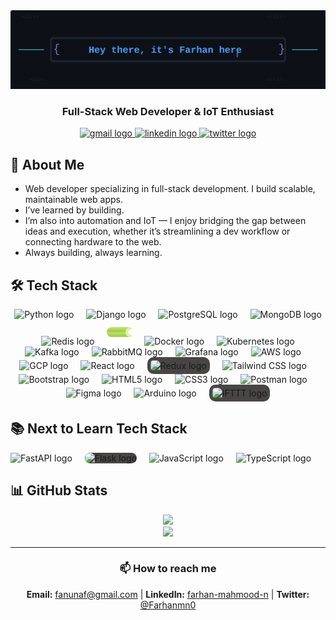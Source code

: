 <div align="center">
  <img src="https://raw.githubusercontent.com/MrLionByte/MrLionByte/main/profile-svg.svg" alt="Animated greeting" width="800" />
</div>

<div align="center"><h3>Full-Stack Web Developer & IoT Enthusiast</h3></div>

<div align="center">
  <a href="mailto:fanunaf@gmail.com">
    <img src="https://raw.githubusercontent.com/maurodesouza/profile-readme-generator/master/src/assets/icons/social/gmail/default.svg" width="44" height="26" alt="gmail logo" />
  </a>
  <a href="https://linkedin.com/in/farhan-mahmood-n">
    <img src="https://raw.githubusercontent.com/maurodesouza/profile-readme-generator/master/src/assets/icons/social/linkedin/default.svg" width="44" height="26" alt="linkedin logo" />
  </a>
  <a href="https://x.com/Farhanmn0">
    <img src="https://raw.githubusercontent.com/maurodesouza/profile-readme-generator/master/src/assets/icons/social/twitter/default.svg" width="44" height="26" alt="twitter logo" />
  </a>
</div>

## 💫 About Me
- Web developer specializing in full-stack development.  I build scalable, maintainable web apps.
- I’ve learned by building.
- I’m also into automation and IoT — I enjoy bridging the gap between ideas and execution, whether it’s streamlining a dev workflow or connecting hardware to the web.
- Always building, always learning.

## 🛠️ Tech Stack

<div style="display: flex; justify-content: center; align-items: center; flex-direction: column;">

<div style="text-align: center;">

  <!-- Core Backend Stack -->
  <img src="https://cdn.jsdelivr.net/gh/devicons/devicon/icons/python/python-original.svg" height="40" alt="Python logo" />
  <img width="12" />
  <img src="https://cdn.jsdelivr.net/gh/devicons/devicon/icons/django/django-plain.svg" height="40" alt="Django logo" />
  <img width="12" />
  <img src="https://cdn.jsdelivr.net/gh/devicons/devicon/icons/postgresql/postgresql-original.svg" height="40" alt="PostgreSQL logo" />
  <img width="12" />
  <img src="https://cdn.jsdelivr.net/gh/devicons/devicon@latest/icons/mongodb/mongodb-original.svg"  height="40" alt="MongoDB logo" />
  <img width="12" />
  <img src="https://cdn.jsdelivr.net/gh/devicons/devicon/icons/redis/redis-original.svg" height="40" alt="Redis logo" />
  <img width="12" />
  <img src="https://raw.githubusercontent.com/celery/celery/master/docs/images/celery_512.png" height="40" alt="Celery logo" />
  <img width="12" />
  <img src="https://cdn.jsdelivr.net/gh/devicons/devicon/icons/docker/docker-original.svg" height="40" alt="Docker logo" />
  <img width="12" />
  <img src="https://cdn.jsdelivr.net/gh/devicons/devicon/icons/kubernetes/kubernetes-plain.svg" height="40" alt="Kubernetes logo" />
  <img width="12" />
  <img src="https://cdn.jsdelivr.net/gh/devicons/devicon/icons/apachekafka/apachekafka-original.svg" height="40" alt="Kafka logo" />
  <img width="12" />
  <img src="https://cdn.jsdelivr.net/gh/devicons/devicon/icons/rabbitmq/rabbitmq-original.svg" height="40" alt="RabbitMQ logo" />
  <img width="12" />
  <img src="https://cdn.jsdelivr.net/gh/devicons/devicon/icons/grafana/grafana-original.svg" height="40" alt="Grafana logo" />
  <img width="12" />
  <img src="https://upload.wikimedia.org/wikipedia/commons/9/93/Amazon_Web_Services_Logo.svg" height="40" alt="AWS logo" />
  <img width="12" />
  <img src="https://img.icons8.com/?size=100&id=WHRLQdbEXQ16&format=png&color=000000" height="40" alt="GCP logo" />
  <img width="12" />
  <img src="https://cdn.jsdelivr.net/gh/devicons/devicon/icons/react/react-original.svg" height="40" alt="React logo" />
  <img width="12" />
  <img src="https://img.icons8.com/?size=100&id=DgDldTbM9fXB&format=png&color=000000" height="40" style="background-color:rgb(73, 69, 69); border-radius: 10px; padding: 5px;" alt="Redux logo" />
  <img width="12" />
  <img src="https://img.icons8.com/?size=100&id=CIAZz2CYc6Kc&format=png&color=000000" height="40" alt="Tailwind CSS logo" />
  <img width="12" />
  <img src="https://cdn.jsdelivr.net/gh/devicons/devicon/icons/bootstrap/bootstrap-original.svg" height="40" alt="Bootstrap logo" />
  <img width="12" />
  <img src="https://cdn.jsdelivr.net/gh/devicons/devicon/icons/html5/html5-original.svg" height="40" alt="HTML5 logo" />
  <img width="12" />
  <img src="https://cdn.jsdelivr.net/gh/devicons/devicon/icons/css3/css3-original.svg" height="40" alt="CSS3 logo" />

  <!-- Tools -->
  <img width="12" />
  <img src="https://cdn.jsdelivr.net/gh/devicons/devicon/icons/postman/postman-original.svg" height="40" alt="Postman logo" />
  <img width="12" />
  <img src="https://cdn.jsdelivr.net/gh/devicons/devicon/icons/figma/figma-original.svg" height="40" alt="Figma logo" />
  <img width="12" />
  <img src="https://cdn.jsdelivr.net/gh/devicons/devicon/icons/arduino/arduino-original.svg" height="40" alt="Arduino logo" />
  <img width="12" />
  <img src="https://cdn.jsdelivr.net/gh/devicons/devicon/icons/ifttt/ifttt-original.svg" height="40" style="background-color:rgb(73, 69, 69); border-radius: 10px; padding: 5px;" alt="IFTTT logo" />

</div>
</div>

## 📚 Next to Learn Tech Stack
<div style="margin-top: 12px;">
  <img src="https://cdn.jsdelivr.net/gh/devicons/devicon/icons/fastapi/fastapi-original.svg" height="40" alt="FastAPI logo" />
  <img width="12" />
  <img src="https://img.icons8.com/?size=100&id=MHcMYTljfKOr&format=png&color=000000" height="40"  style="background-color:rgb(73, 69, 69); border-radius: 10px;" alt="Flask logo" />
  <img width="12" />
  <img src="https://cdn.jsdelivr.net/gh/devicons/devicon/icons/javascript/javascript-original.svg" height="40" alt="JavaScript logo" />
  <img width="12" />
  <img src="https://cdn.jsdelivr.net/gh/devicons/devicon/icons/typescript/typescript-original.svg" height="40" alt="TypeScript logo" />
</div>


## 📊 GitHub Stats
<div align="center">
  
![](https://github-readme-streak-stats.herokuapp.com/?user=MrLionByte&theme=dark&hide_border=true)
<br>
![](https://github-readme-stats.vercel.app/api/top-langs/?username=MrLionByte&theme=dark&hide_border=true&include_all_commits=true&count_private=false&layout=compact)

</div>

---


<div align="center">
  
### 📫 How to reach me
**Email:** fanunaf@gmail.com | **LinkedIn:** [farhan-mahmood-n](https://linkedin.com/in/farhan-mahmood-n) | **Twitter:** [@Farhanmn0](https://twitter.com/Farhanmn0)

</div>

